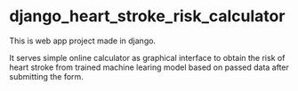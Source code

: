 # django_heart_stroke_risk_calculator
This is web app project made in django. 

It serves simple online calculator as graphical interface to obtain 
the risk of heart stroke from trained machine learing model based on
passed data after submitting the form.
